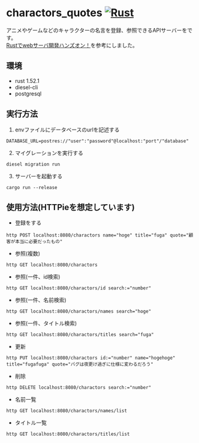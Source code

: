 # charactors_quotes [![Rust](https://github.com/CityBear3/charactors_quotes/actions/workflows/rust.yml/badge.svg)](https://github.com/CityBear3/charactors_quotes/actions/workflows/rust.yml)

アニメやゲームなどのキャラクターの名言を登録、参照できるAPIサーバーをです。
<br>
[Rustでwebサーバ開発ハンズオン！](https://zenn.dev/susiyaki/books/b927a18723da01a6066b)を参考にしました。

## 環境
- rust 1.52.1
- diesel-cli
- postgresql

## 実行方法
1. envファイルにデータベースのurlを記述する
```
DATABASE_URL=postres://"user":"password"@localhost:"port"/"database"
```
2. マイグレーションを実行する
```
diesel migration run
```
3. サーバーを起動する
```
cargo run --release
```
## 使用方法(HTTPieを想定しています)
- 登録をする
```
http POST localhost:8080/charactors name="hoge" title="fuga" quote="顧客が本当に必要だったもの"
```
- 参照(複数)
```
http GET localhost:8080/charactors
```
- 参照(一件、id検索)
```
http GET localhost:8080/charactors/id search:="number"
```
- 参照(一件、名前検索)
```
http GET localhost:8080/charactors/names search="hoge"
```
- 参照(一件、タイトル検索)
```
http GET localhost:8080/charactors/titles search="fuga"
```
- 更新
```
http PUT localhost:8080/charactors id:="number" name="hogehoge" title="fugafuga" quote="バグは夜更け過ぎに仕様に変わるだろう"
```
- 削除
```
http DELETE localhost:8080/charactors search:="number"
```
- 名前一覧
```
http GET localhost:8080/charactors/names/list
```
- タイトル一覧
```
http GET localhost:8080/charactors/titles/list
```
